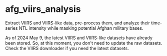 # afg_viirs_analysis
Extract VIIRS and VIIRS-like data, pre-process them, and analyze their time-series NTL intensity while masking potential Afghan military bases.

As of 2024 May 9, the latest VIIRS and VIIRS-like datasets have already been stored. So, at this moment, you don't need to update the raw datasets. Check the VIIRS downloader if you need the latest datasets.
